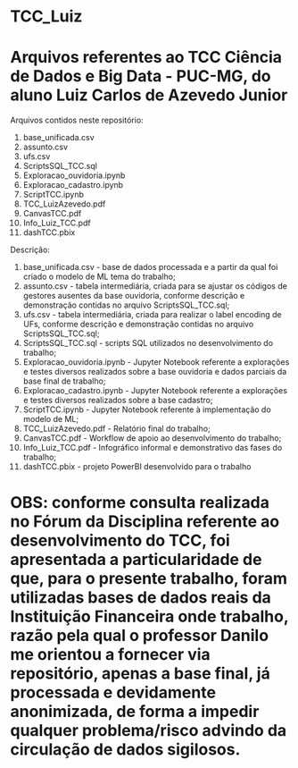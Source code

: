 # TCC_Luiz
Arquivos referentes ao TCC Ciência de Dados e Big Data - PUC-MG, do aluno Luiz Carlos de Azevedo Junior
=======================================================================================================
Arquivos contidos neste repositório:

1) base_unificada.csv
2) assunto.csv
3) ufs.csv
4) ScriptsSQL_TCC.sql
5) Exploracao_ouvidoria.ipynb
6) Exploracao_cadastro.ipynb
7) ScriptTCC.ipynb
8) TCC_LuizAzevedo.pdf
9) CanvasTCC.pdf
10) Info_Luiz_TCC.pdf
11) dashTCC.pbix


Descrição:

1) base_unificada.csv - base de dados processada e a partir da qual foi criado o modelo de ML tema do trabalho;
2) assunto.csv - tabela intermediária, criada para se ajustar os códigos de gestores ausentes da base ouvidoria, conforme descrição e demonstração contidas no arquivo ScriptsSQL_TCC.sql;
3) ufs.csv - tabela intermediária, criada para realizar o label encoding de UFs, conforme descrição e demonstração contidas no arquivo ScriptsSQL_TCC.sql;
4) ScriptsSQL_TCC.sql - scripts SQL utilizados no desenvolvimento do trabalho;
5) Exploracao_ouvidoria.ipynb - Jupyter Notebook referente a explorações e testes diversos realizados sobre a base ouvidoria e dados parciais da base final de trabalho;
6) Exploracao_cadastro.ipynb - Jupyter Notebook referente a explorações e testes diversos realizados sobre a base cadastro;
7) ScriptTCC.ipynb - Jupyter Notebook referente à implementação do modelo de ML;
8) TCC_LuizAzevedo.pdf - Relatório final do trabalho;
9) CanvasTCC.pdf - Workflow de apoio ao desenvolvimento do trabalho;
10) Info_Luiz_TCC.pdf - Infográfico informal e demonstrativo das fases do trabalho;
11) dashTCC.pbix - projeto PowerBI desenvolvido para o trabalho

# OBS: conforme consulta realizada no Fórum da Disciplina referente ao desenvolvimento do TCC, foi apresentada a particularidade de que, para o presente trabalho, foram utilizadas bases de dados reais da Instituição Financeira onde trabalho, razão pela qual o professor Danilo me orientou a fornecer via repositório, apenas a base final, já processada e devidamente anonimizada, de forma a impedir qualquer problema/risco advindo da circulação de dados sigilosos.

